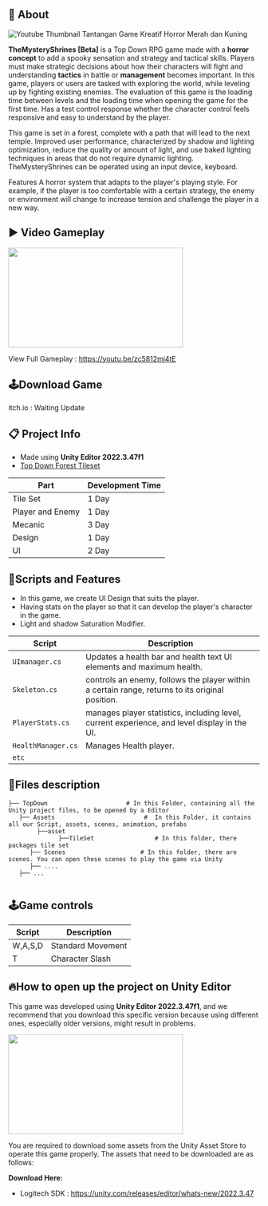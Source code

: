 ## 🔴 About
![Youtube Thumbnail Tantangan Game Kreatif Horror Merah dan Kuning](https://github.com/user-attachments/assets/e7b146a2-bcaa-45f5-805c-74c8a424c452)


**TheMysteryShrines [Beta]** is a Top Down RPG game made with a **horror concept** to add a spooky sensation and strategy and tactical skills. Players must make strategic decisions about how their characters will fight and understanding **tactics** in battle or **management** becomes important. In this game, players or users are tasked with exploring the world, while leveling up by fighting existing enemies. The evaluation of this game is the loading time between levels and the loading time when opening the game for the first time. Has a test control response whether the character control feels responsive and easy to understand by the player.

This game is set in a forest, complete with a path that will lead to the next temple. Improved user performance, characterized by shadow and lighting optimization, reduce the quality or amount of light, and use baked lighting techniques in areas that do not require dynamic lighting. TheMysteryShrines can be operated using an input device, keyboard.

Features A horror system that adapts to the player's playing style. For example, if the player is too comfortable with a certain strategy, the enemy or environment will change to increase tension and challenge the player in a new way.

## ▶️ Video Gameplay
<img src="https://github.com/user-attachments/assets/12fc69cb-94d2-4029-96ed-7166b431c998" width="350" height="200">

View Full Gameplay : https://youtu.be/zc5812mj4tE

## 🕹️Download Game
itch.io : Waiting Update

## 📋 Project Info
- Made using **Unity Editor 2022.3.47f1**
- [Top Down Forest Tileset](https://pixivan.itch.io/top-down-forest-tileset)
  
| Part | Development Time |
|------------------|------|
| Tile Set | 1 Day|
| Player and Enemy | 1 Day |
| Mecanic | 3 Day |
| Design | 1 Day |
| UI | 2 Day |

## 📜Scripts and Features
- In this game, we create UI Design that suits the player.
- Having stats on the player so that it can develop the player's character in the game.
- Light and shadow Saturation Modifier.

| Script                | Description                                                                 |
|-----------------------|-----------------------------------------------------------------------------|
| `UImanager.cs` | Updates a health bar and health text UI elements and maximum health. |
| `Skeleton.cs` | controls an enemy, follows the player within a certain range, returns to its original position. |
| `PlayerStats.cs` | manages player statistics, including level, current experience, and level display in the UI. |
| `HealthManager.cs` | Manages Health player.              |
| `etc` |                                                                             |

## 📂Files description

```
├── TopDown                      # In this Folder, containing all the Unity project files, to be opened by a Editor
   ├── Assets                         #  In this Folder, it contains all our Script, assets, scenes, animation, prefabs
        ├──asset
              ├──TileSet                 # In this folder, there packages tile set 
      ├── Scenes                     # In this folder, there are scenes. You can open these scenes to play the game via Unity
      ├── ....
   ├── ...
      
```

## 🕹️Game controls
| Script | Description |
|---------|------------------|
| W,A,S,D | Standard Movement|
| T | Character Slash |

## 🔥How to open up the project on Unity Editor
This game was developed using **Unity Editor 2022.3.47f1**, and we recommend that you download this specific version because using different ones, especially older versions, might result in problems.

<img src="https://github.com/user-attachments/assets/8b9e7a36-20eb-4d00-8df9-4bfb4601c5f6" width="350" height="200">

You are required to download some assets from the Unity Asset Store to operate this game properly. The assets that need to be downloaded are as follows:

**Download Here:** 
- Logitech SDK : https://unity.com/releases/editor/whats-new/2022.3.47




